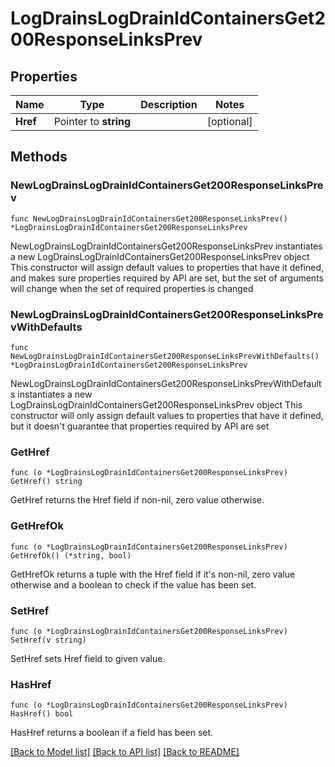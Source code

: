 # LogDrainsLogDrainIdContainersGet200ResponseLinksPrev

## Properties

Name | Type | Description | Notes
------------ | ------------- | ------------- | -------------
**Href** | Pointer to **string** |  | [optional] 

## Methods

### NewLogDrainsLogDrainIdContainersGet200ResponseLinksPrev

`func NewLogDrainsLogDrainIdContainersGet200ResponseLinksPrev() *LogDrainsLogDrainIdContainersGet200ResponseLinksPrev`

NewLogDrainsLogDrainIdContainersGet200ResponseLinksPrev instantiates a new LogDrainsLogDrainIdContainersGet200ResponseLinksPrev object
This constructor will assign default values to properties that have it defined,
and makes sure properties required by API are set, but the set of arguments
will change when the set of required properties is changed

### NewLogDrainsLogDrainIdContainersGet200ResponseLinksPrevWithDefaults

`func NewLogDrainsLogDrainIdContainersGet200ResponseLinksPrevWithDefaults() *LogDrainsLogDrainIdContainersGet200ResponseLinksPrev`

NewLogDrainsLogDrainIdContainersGet200ResponseLinksPrevWithDefaults instantiates a new LogDrainsLogDrainIdContainersGet200ResponseLinksPrev object
This constructor will only assign default values to properties that have it defined,
but it doesn't guarantee that properties required by API are set

### GetHref

`func (o *LogDrainsLogDrainIdContainersGet200ResponseLinksPrev) GetHref() string`

GetHref returns the Href field if non-nil, zero value otherwise.

### GetHrefOk

`func (o *LogDrainsLogDrainIdContainersGet200ResponseLinksPrev) GetHrefOk() (*string, bool)`

GetHrefOk returns a tuple with the Href field if it's non-nil, zero value otherwise
and a boolean to check if the value has been set.

### SetHref

`func (o *LogDrainsLogDrainIdContainersGet200ResponseLinksPrev) SetHref(v string)`

SetHref sets Href field to given value.

### HasHref

`func (o *LogDrainsLogDrainIdContainersGet200ResponseLinksPrev) HasHref() bool`

HasHref returns a boolean if a field has been set.


[[Back to Model list]](../README.md#documentation-for-models) [[Back to API list]](../README.md#documentation-for-api-endpoints) [[Back to README]](../README.md)


